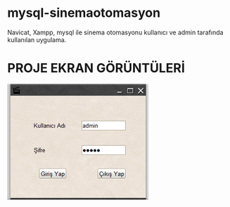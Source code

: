 # mysql-sinemaotomasyon
Navicat, Xampp, mysql ile sinema otomasyonu kullanıcı ve admin tarafında kullanılan uygulama.
# PROJE EKRAN GÖRÜNTÜLERİ
<p>
  
<a href="https://github.com/mehburan/mysql-sinemaotomasyon/blob/master/resim/sinema1.PNG" target="_blank">
<img src="https://github.com/mehburan/mysql-sinemaotomasyon/blob/master/resim/sinema1.PNG" style="max-width:100%;"></a>
